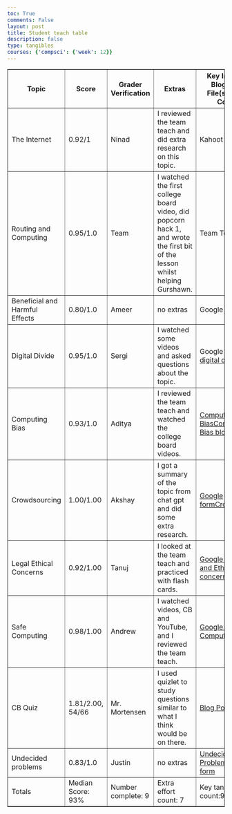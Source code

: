 ```yaml
---
toc: True
comments: False
layout: post
title: Student teach table
description: false
type: tangibles
courses: {'compsci': {'week': 12}}
---
```


<table border="1">
  <thead>
    <tr>
      <th>Topic</th>
      <th>Score</th>
      <th>Grader Verification</th>
      <th>Extras</th>
      <th>Key Indicators: Blog, GitHub File(s) and Key Commits</th>
    </tr>
  </thead>
  <tbody>
    <tr>
      <td>The Internet</td>
      <td>0.92/1</td>
      <td>Ninad</td>
      <td>I reviewed the team teach and did extra research on this topic.</td>
      <td>Kahoot</td>
      <td></td>
    </tr>
    <tr>
      <td>Routing and Computing</td>
      <td>0.95/1.0</td>
      <td>Team</td>
      <td>I watched the first college board video, did popcorn hack 1, and wrote the first bit of the lesson whilst helping Gurshawn.</td>
      <td>Team Teach</td>
      <td></td>
    </tr>
    <tr>
      <td>Beneficial and Harmful Effects</td>
      <td>0.80/1.0</td>
      <td>Ameer</td>
      <td>no extras</td>
      <td>Google form</td>
      <td></td>
    </tr>
    <tr>
      <td>Digital Divide</td>
      <td>0.95/1.0</td>
      <td>Sergi</td>
      <td>I watched some videos and asked questions about the topic.</td>
      <td>Google Form, <a href="">digital divide</a></td>
      <td></td>
    </tr>
    <tr>
      <td>Computing Bias</td>
      <td>0.93/1.0</td>
      <td>Aditya</td>
      <td>I reviewed the team teach and watched the college board videos.</td>
      <td><a href="https://nighthawkcoders.github.io/teacher_portfolio//2023/12/11/P2_student_Computing-Bias_IPYNB_2_.html">Computing Bias</a><a href="https://lincolnc2008.github.io/student3//2023/12/11/Computing-Bias-Team-Teach_IPYNB_2_.html">Computing Bias blog</a></td>
      <td></td>
    </tr>
    <tr>
      <td>Crowdsourcing</td>
      <td>1.00/1.00</td>
      <td>Akshay</td>
      <td>I got a summary of the topic from chat gpt and did some extra research.</td>
      <td><a href="https://docs.google.com/forms/d/e/1FAIpQLSepHm1GaMhPht17Qm-7ntihi1_4VCFdLPgzjYy2Hlimd4bUwA/viewscore?viewscore=AE0zAgC1V7OugjV5hIEqnDQH3YOdwgxdFrbs7_er7FNgySsaJXQtGRMiov_ifCXjHl67G58">Google form</a><a href="https://lincolnc2008.github.io/student3//2023/12/05/crowdsourcing_IPYNB_2_.html">Crowdsourcing</a></td>
      <td></td>
    </tr>
    <tr>
      <td>Legal Ethical Concerns</td>
      <td>0.92/1.00</td>
      <td>Tanuj</td>
      <td>I looked at the team teach and practiced with flash cards.</td>
      <td><a href="https://docs.google.com/forms/d/e/1FAIpQLSdbVlNG-KRIOsdhpqm9DBcdtxqDefy9GF1qi4kdIWgvH8bbbg/viewscore?viewscore=AE0zAgB2PZUayteDJVoN03PLmTGAG_15SWcst7P4wDSqB-h3b2HFgb-QwfM5ZgXOp7_EgfQ">Google form</a><a href="https://lincolnc2008.github.io/student3//2023/12/18/Legal-Ethical-Concerns_IPYNB_2_.html">Legal and Ethical concerns</a></td>
      <td></td>
    </tr>
    <tr>
      <td>Safe Computing</td>
      <td>0.98/1.00</td>
      <td>Andrew</td>
      <td>I watched videos, CB and YouTube, and I reviewed the team teach.</td>
      <td><a href="https://docs.google.com/forms/d/e/1FAIpQLSciW2h1uQNCS8xZK7GAZO5uliuQh7e_aFesTr3DMs-tZxCXag/viewscore?viewscore=AE0zAgBWKCkFlqtUD0yQOVAciY3QESVGAVm6quGR6BZPcBZgwaBJIOumVjELf4i3EXc-u84">Google form</a><a href="https://lincolnc2008.github.io/student3//2023/12/21/Safe_computing_IPYNB_2_.html">Safe Computing</a></td>
      <td></td>
    </tr>
    <tr>
      <td>CB Quiz</td>
      <td>1.81/2.00, 54/66</td>
      <td>Mr. Mortensen</td>
      <td>I used quizlet to study questions similar to what I think would be on there.</td>
      <td><a href="https://lincolnc2008.github.io/student3//2023/12/20/CB-MC_IPYNB_2_.html">Blog Post</a></td>
      <td></td>
    </tr>
    <tr>
        <td>Undecided problems</td>
      <td>0.83/1.0</td>
      <td>Justin</td>
      <td>no extras</td>
      <td><a href="https://nighthawkcoders.github.io/teacher_portfolio//2023/12/13/P2_student_UndecidedProblems_IPYNB_2_.html">Undecided Problems</a><a href="https://docs.google.com/forms/d/e/1FAIpQLScdkCjjYFUBdRN9O1icNyhM5hWNue0VzPXlCZ5q3QGGsN_Vsw/viewscore?viewscore=AE0zAgDEhtQbRPIkGwWoLSDyy5ACN_D-EzPq_ToadNtt9jpi987MDrzJn8XJ50ACXA">Google form</a>
</td>
      <td></td>
    </tr>
    <tr>
      <td>Totals</td>
      <td>Median Score: 93%</td>
      <td>Number complete: 9</td>
      <td>Extra effort count: 7</td>
      <td>Key tangible assets count:9</td>
      <td></td>
    </tr>
  </tbody>
</table>
